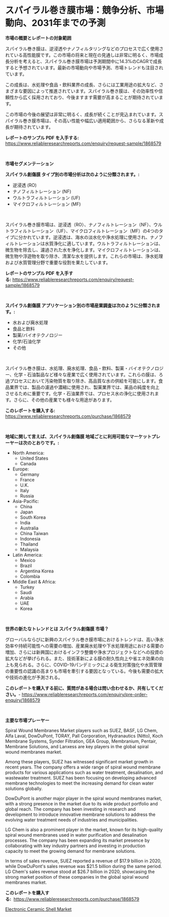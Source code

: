 <p><h1>スパイラル巻き膜市場：競争分析、市場動向、2031年までの予測</h1></p><p><strong>市場の概要とレポートの対象範囲</strong></p>
<p><p>スパイラル巻き膜は、逆浸透やナノフィルタリングなどのプロセスで広く使用されている高性能膜です。この市場の将来と現在の見通しは非常に明るく、市場成長分析を考えると、スパイラル巻き膜市場は予測期間中に14.3%のCAGRで成長すると予想されています。最新の市場動向や市場予測、市場トレンドも注目されています。</p><p>この成長は、水処理や食品・飲料業界の成長、さらには工業用途の拡大など、さまざまな要因によって推進されています。スパイラル巻き膜は、その効率性や信頼性から広く採用されており、今後ますます需要が高まることが期待されています。</p><p>この市場の今後の展望は非常に明るく、成長が続くことが見込まれています。スパイラル巻き膜市場は、その高い性能や幅広い適用範囲から、さらなる革新や成長が期待されています。</p></p>
<p><strong>レポートのサンプル PDF を入手する:</strong> <a href="https://www.reliableresearchreports.com/enquiry/request-sample/1868579">https://www.reliableresearchreports.com/enquiry/request-sample/1868579</a></p>
<p>&nbsp;</p>
<p><strong>市場セグメンテーション</strong></p>
<p><strong>スパイラル創傷膜 タイプ別の市場分析は次のように分類されます。:</strong></p>
<p><ul><li>逆浸透 (RO)</li><li>ナノフィルトレーション (NF)</li><li>ウルトラフィルトレーション (UF)</li><li>マイクロフィルトレーション (MF)</li></ul></p>
<p>&nbsp;</p>
<p><p>スパイラル巻き膜市場は、逆浸透（RO）、ナノフィルトレーション（NF）、ウルトラフィルトレーション（UF）、マイクロフィルトレーション（MF）の4つのタイプに分かれています。逆浸透は、海水の淡水化や浄水処理に使用され、ナノフィルトレーションは水質浄化に適しています。ウルトラフィルトレーションは、微生物を除去し、濾過された水を浄化します。マイクロフィルトレーションは、微生物や浮遊物を取り除き、清潔な水を提供します。これらの市場は、浄水処理および水質管理分野で重要な役割を果たしています。</p></p>
<p><strong>レポートのサンプル PDF を入手する:</strong>&nbsp;<a href="https://www.reliableresearchreports.com/enquiry/request-sample/1868579">https://www.reliableresearchreports.com/enquiry/request-sample/1868579</a></p>
<p>&nbsp;</p>
<p><strong> スパイラル創傷膜 アプリケーション別の市場産業調査は次のように分類されます。:</strong></p>
<p><ul><li>水および廃水処理</li><li>食品と飲料</li><li>製薬/バイオテクノロジー</li><li>化学/石油化学</li><li>その他</li></ul></p>
<p>&nbsp;</p>
<p><p>スパイラル巻き膜は、水処理、廃水処理、食品・飲料、製薬・バイオテクノロジー、化学・石油製品など様々な産業で広く使用されています。これらの膜は、ろ過プロセスにおいて汚染物質を取り除き、高品質な水の供給を可能にします。食品業界では、製品の濾過や濃縮に使用され、製薬業界では、薬品の純度を向上させるために重要です。化学・石油業界では、プロセス水の浄化に使用されます。さらに、その他の産業でも様々な用途があります。</p></p>
<p><strong>このレポートを購入する:</strong>&nbsp; <a href="https://www.reliableresearchreports.com/purchase/1868579">https://www.reliableresearchreports.com/purchase/1868579</a></p>
<p>&nbsp;</p>
<p><strong>地域に関して言えば、スパイラル創傷膜 地域ごとに利用可能なマーケットプレーヤーは次のとおりです。:</strong></p>
<p><ul>
    <li>
        North America:
        <ul>
            <li>United States</li>
            <li>Canada</li>
        </ul>
    </li>
    <li>
        Europe:
        <ul>
            <li>Germany</li>
            <li>France</li>
            <li>U.K.</li>
            <li>Italy</li>
            <li>Russia</li>
        </ul>
    </li>
    <li>
        Asia-Pacific:
        <ul>
            <li>China</li>
            <li>Japan</li>
            <li>South Korea</li>
            <li>India</li>
            <li>Australia</li>
            <li>China Taiwan</li>
            <li>Indonesia</li>
            <li>Thailand</li>
            <li>Malaysia</li>
        </ul>
    </li>
    <li>
        Latin America:
        <ul>
            <li>Mexico</li>
            <li>Brazil</li>
            <li>Argentina Korea</li>
            <li>Colombia</li>
        </ul>
    </li>
    <li>
        Middle East & Africa:
        <ul>
            <li>Turkey</li>
            <li>Saudi</li>
            <li>Arabia</li>
            <li>UAE</li>
            <li>Korea</li>
        </ul>
    </li>
    </ul></p>
<p>&nbsp;</p>
<p><strong>世界の新たなトレンドとは スパイラル創傷膜 市場？</strong></p>
<p><p>グローバルならびに新興のスパイラル巻き膜市場におけるトレンドは、高い浄水効率や持続可能性への需要の増加、産業廃水処理や下水処理用途における需要の増加、さらには新興国におけるインフラ整備や浄水プロジェクトなどへの投資の拡大などが挙げられる。また、技術革新による膜の耐久性向上や省エネ効果の向上も見られる。さらに、COVID-19パンデミックによる衛生対策強化や水質管理の重要性の認識の高まりも市場を牽引する要因となっている。今後も需要の拡大や技術の進化が予測される。</p></p>
<p><strong>このレポートを購入する前に、質問がある場合は問い合わせるか、共有してください。</strong>- <a href="https://www.reliableresearchreports.com/enquiry/pre-order-enquiry/1868579">https://www.reliableresearchreports.com/enquiry/pre-order-enquiry/1868579</a></p>
<p>&nbsp;</p>
<p><strong>主要な市場プレーヤー</strong></p>
<p><p>Spiral Wound Membranes Market players such as SUEZ, BASF, LG Chem, Alfa Laval, DowDuPont, TORAY, Pall Corporation, Hydranautics (Nitto), Koch Membrane Systems, Synder Filtration, GEA Group, Membranium, Pentair, Membrane Solutions, and Lanxess are key players in the global spiral wound membranes market.</p><p>Among these players, SUEZ has witnessed significant market growth in recent years. The company offers a wide range of spiral wound membrane products for various applications such as water treatment, desalination, and wastewater treatment. SUEZ has been focusing on developing advanced membrane technologies to meet the increasing demand for clean water solutions globally.</p><p>DowDuPont is another major player in the spiral wound membranes market, with a strong presence in the market due to its wide product portfolio and global reach. The company has been investing in research and development to introduce innovative membrane solutions to address the evolving water treatment needs of industries and municipalities.</p><p>LG Chem is also a prominent player in the market, known for its high-quality spiral wound membranes used in water purification and desalination processes. The company has been expanding its market presence by collaborating with key industry partners and investing in production capacity to meet the growing demand for membrane solutions.</p><p>In terms of sales revenue, SUEZ reported a revenue of $17.9 billion in 2020, while DowDuPont's sales revenue was $21.5 billion during the same period. LG Chem's sales revenue stood at $26.7 billion in 2020, showcasing the strong market position of these companies in the global spiral wound membranes market.</p></p>
<p><strong>このレポートを購入する:</strong>&nbsp;&nbsp;<a href="https://www.reliableresearchreports.com/purchase/1868579">https://www.reliableresearchreports.com/purchase/1868579</a></p>
<p><p><a href="https://fuschia-pecorino-a6d.notion.site/Electronic-Ceramic-Shell-Market-Size-Focuses-on-Market-Dynamics-In-Depth-Analysis-and-Future-Projec-dc3d8341e5bd4735be16c751271202e4">Electronic Ceramic Shell Market</a></p></p>